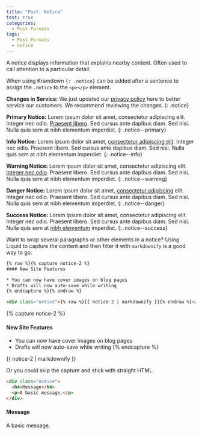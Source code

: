 ```yaml
---
title: "Post: Notice"
test: true
categories:
  - Post Formats
tags:
  - Post Formats
  - notice
---
```


A notice displays information that explains nearby content. Often used to call
attention to a particular detail.

When using Kramdown `{: .notice}` can be added after a sentence to assign the
`.notice` to the `<p></p>` element.

**Changes in Service:** We just updated our [privacy policy](#) here to better
service our customers. We recommend reviewing the changes. {: .notice}

**Primary Notice:** Lorem ipsum dolor sit amet, consectetur adipiscing elit.
Integer nec odio. [Praesent libero](#). Sed cursus ante dapibus diam. Sed
nisi. Nulla quis sem at nibh elementum imperdiet. {: .notice--primary}

**Info Notice:** Lorem ipsum dolor sit amet, [consectetur adipiscing elit](#).
Integer nec odio. Praesent libero. Sed cursus ante dapibus diam. Sed nisi.
Nulla quis sem at nibh elementum imperdiet. {: .notice--info}

**Warning Notice:** Lorem ipsum dolor sit amet, consectetur adipiscing elit.
[Integer nec odio](#). Praesent libero. Sed cursus ante dapibus diam. Sed
nisi. Nulla quis sem at nibh elementum imperdiet. {: .notice--warning}

**Danger Notice:** Lorem ipsum dolor sit amet, [consectetur adipiscing](#)
elit. Integer nec odio. Praesent libero. Sed cursus ante dapibus diam. Sed
nisi. Nulla quis sem at nibh elementum imperdiet. {: .notice--danger}

**Success Notice:** Lorem ipsum dolor sit amet, consectetur adipiscing elit.
Integer nec odio. Praesent libero. Sed cursus ante dapibus diam. Sed nisi.
Nulla quis sem at [nibh elementum](#) imperdiet. {: .notice--success}

Want to wrap several paragraphs or other elements in a notice? Using Liquid to
capture the content and then filter it with `markdownify` is a good way to go.

```html
{% raw %}{% capture notice-2 %}
#### New Site Features

* You can now have cover images on blog pages
* Drafts will now auto-save while writing
{% endcapture %}{% endraw %}

<div class="notice">{% raw %}{{ notice-2 | markdownify }}{% endraw %}</div>
```

{% capture notice-2 %}

#### New Site Features

-   You can now have cover images on blog pages
-   Drafts will now auto-save while writing {% endcapture %}

<div class="notice">
  {{ notice-2 | markdownify }}
</div>

Or you could skip the capture and stick with straight HTML.

```html
<div class="notice">
  <h4>Message</h4>
  <p>A basic message.</p>
</div>
```

<div class="notice">
  <h4>Message</h4>
  <p>A basic message.</p>
</div>
